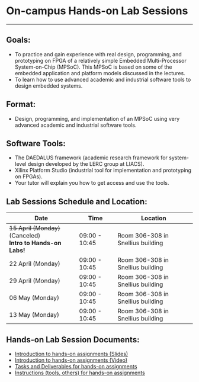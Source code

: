 # On-campus Hands-on Lab Sessions

---

## Goals:

- To practice and gain experience with real design, programming, and prototyping on FPGA of a relatively simple Embedded Multi-Processor System-on-Chip (MPSoC). This MPSoC is based on some of the embedded application and platform models discussed in the lectures.
- To learn how to use advanced academic and industrial software tools to design embedded systems.

## Format:

- Design, programming, and implementation of an MPSoC using very advanced academic and industrial software tools.

## Software Tools:

- The DAEDALUS framework (academic research framework for system-level design developed by the LERC group at LIACS).
- Xilinx Platform Studio (industrial tool for implementation and prototyping on FPGAs).
- Your tutor will explain you how to get access and use the tools.

## Lab Sessions Schedule and Location:

| Date            | Time       | Location                        |
|-----------------|------------|---------------------------------|
| ~~15 April (Monday)~~(Canceled)<br/>**Intro to Hands-on Labs!** | 09:00 - 10:45 | Room 306-308 in Snellius building |
| 22 April (Monday)              | 09:00 - 10:45 | Room 306-308 in Snellius building |
| 29 April (Monday)              | 09:00 - 10:45 | Room 306-308 in Snellius building |
| 06 May (Monday)                | 09:00 - 10:45 | Room 306-308 in Snellius building |
| 13 May (Monday)                | 09:00 - 10:45 | Room 306-308 in Snellius building |

## Hands-on Lab Session Documents:

- [Introduction to hands-on assignments (Slides)](https://drive.google.com/file/d/1zhMWTapkLMfw-sr-l-14i_RsuejtRmdM/view?usp=drive_link)
- [Introduction to hands-on assignments (Video)](https://drive.google.com/file/d/1RqRTAeqzRfxWHr3l0mJU90gnDHWwUp5R/view?usp=drive_link)
- [Tasks and Deliverables for hands-on assignments](https://drive.google.com/file/d/1lJPCIo-nYyxVMcpUfvo5j27Gm8M8sEUo/view?usp=drive_link)
- [Instructions (tools, others) for hands-on assignments](https://drive.google.com/file/d/1XvEsxIF1Y9ZFUbU2hBxhWjbMonTYXVH_/view?usp=drive_link)

